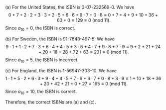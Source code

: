  (a) For the United States, the ISBN is 0-07-232569-0. We have
$$0 + 7 + 2\cdot2 + 3\cdot3 + 2\cdot5 + 6\cdot6 + 9\cdot7 + 0\cdot8 \equiv 0 + 7 + 4 + 9 + 10 + 36 + 63 + 0 \equiv 129 \equiv 0\:(\text{mod }11).$$
Since $a_{10} = 0$, the ISBN is correct.

(b) For Sweden, the ISBN is 91-7643-497-5. We have
$$9\cdot1 + 1\cdot2 + 7\cdot3 + 6\cdot4 + 4\cdot5 + 3\cdot6 + 4\cdot7 + 9\cdot8 + 7\cdot9 \equiv 9 + 2 + 21 + 24 + 20 + 18 + 28 + 72 + 63 \equiv 231 \equiv 0\:(\text{mod }11).$$
Since $a_{10} = 5$, the ISBN is incorrect.

(c) For England, the ISBN is 1-56947-303-10. We have
$$1\cdot1 + 5\cdot2 + 6\cdot3 + 9\cdot4 + 4\cdot5 + 7\cdot6 + 3\cdot7 + 0\cdot8 + 3\cdot9 \equiv 1 + 10 + 18 + 36 + 20 + 42 + 21 + 0 + 27 \equiv 165 \equiv 0\:(\text{mod }11).$$
Since $a_{10} = 10$, the ISBN is correct.

Therefore, the correct ISBNs are (a) and (c).